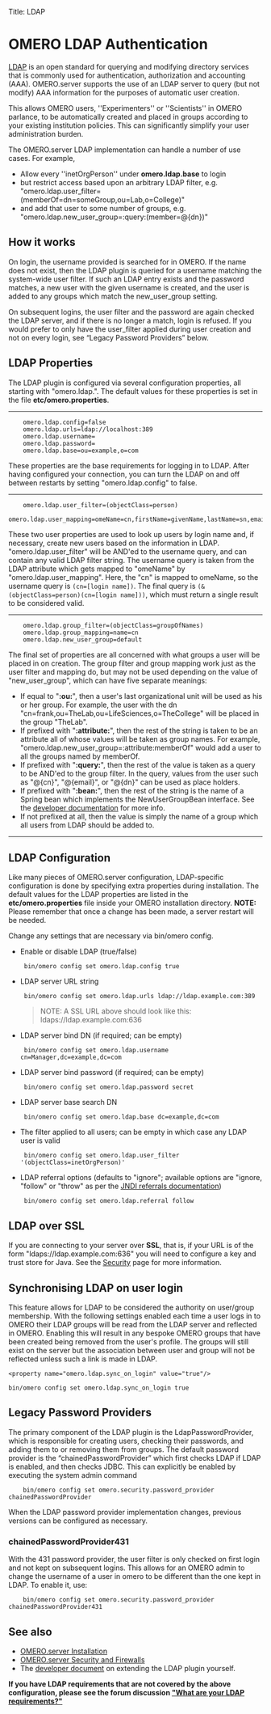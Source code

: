 Title: LDAP

# OMERO LDAP Authentication #

[LDAP](http://en.wikipedia.org/wiki/Lightweight_Directory_Access_Protocol) is an open standard for querying and modifying directory services that is commonly used for authentication, authorization and accounting (AAA). OMERO.server supports the use of an LDAP server to query (but not modify) AAA information for the purposes of automatic user creation.

This allows OMERO users, ''Experimenters'' or ''Scientists'' in OMERO parlance, to be automatically created and placed in groups according to your existing institution policies. This can significantly simplify your user administration burden.

The OMERO.server LDAP implementation can handle a number of use cases. For example,

 * Allow every ''inetOrgPerson'' under **omero.ldap.base** to login
 * but restrict access based upon an arbitrary LDAP filter, e.g. "omero.ldap.user_filter=(memberOf=dn=someGroup,ou=Lab,o=College)"
 * and add that user to some number of groups, e.g. "omero.ldap.new_user_group=:query:(member=@{dn})"

## How it works ##

On login, the username provided is searched for in OMERO. If the name does not exist, then the LDAP plugin is queried for a username matching the system-wide user filter. If such an LDAP entry exists and the password matches, a new user with the given username is created, and the user is added to any groups which match the new_user_group setting.

On subsequent logins, the user filter and the password are again checked the LDAP server, and if there is no longer a match, login is refused. If you would prefer to only have the user_filter applied during user creation and not on every login, see “Legacy Password Providers” below.

## LDAP Properties ##

The LDAP plugin is configured via several configuration properties, all starting with "omero.ldap.". The default values for these properties is set in the file **etc/omero.properties**.

----

    	omero.ldap.config=false
    	omero.ldap.urls=ldap://localhost:389
    	omero.ldap.username=
    	omero.ldap.password=
    	omero.ldap.base=ou=example,o=com


These properties are the base requirements for logging in to LDAP. After having configured your connection, you can turn the LDAP on and off between restarts by setting "omero.ldap.config" to false.

----

    	omero.ldap.user_filter=(objectClass=person)
    	omero.ldap.user_mapping=omeName=cn,firstName=givenName,lastName=sn,email=mail

These two user properties are used to look up users by login name and, if necessary, create new users based on the information in LDAP. "omero.ldap.user_filter" will be AND'ed to the username query, and can contain any valid LDAP filter string. The username query is taken from the LDAP attribute which gets mapped to "omeName" by "omero.ldap.user_mapping". Here, the "cn" is mapped to omeName, so the username query is `(cn=[login name])`. The final query is `(&(objectClass=person)(cn=[login name]))`, which must return a single result to be considered valid.

----

    	omero.ldap.group_filter=(objectClass=groupOfNames)
    	omero.ldap.group_mapping=name=cn
    	omero.ldap.new_user_group=default

The final set of properties are all concerned with what groups a user will be placed in on creation. The group filter and group mapping work just as the user filter and mapping do, but may not be used depending on the value of "new_user_group", which can have five separate meanings:

 * If equal to "**:ou:**", then a user's last organizational unit will be used as his or her group. For example, the user with the dn "cn=frank,ou=TheLab,ou=LifeSciences,o=TheCollege" will be placed in the group "TheLab".
 * If prefixed with "**:attribute:**", then the rest of the string is taken to be an attribute all of whose values will be taken as group names. For example, "omero.ldap.new_user_group=:attribute:memberOf" would add a user to all the groups named by memberOf.
 * If prefixed with "**:query:**", then the rest of the value is taken as a query to be AND'ed to the group filter. In the query, values from the user such as "@{cn}", "@{email}", or "@{dn}" can be used as place holders.
 * If prefixed with "**:bean:**", then the rest of the string is the name of a Spring bean which implements the NewUserGroupBean interface. See the [developer documentation](https://trac.openmicroscopy.org.uk/omero/wiki/OmeroLdap) for more info.
 * If not prefixed at all, then the value is simply the name of a group which all users from LDAP should be added to.

----


## LDAP Configuration ##

Like many pieces of OMERO.server configuration, LDAP-specific configuration is done by specifying extra properties during installation. The default values for the LDAP properties are listed in the **etc/omero.properties** file inside your OMERO installation directory. **NOTE:** Please remember that once a change has been made, a server restart will be needed.

Change any settings that are necessary via bin/omero config.

 * Enable or disable LDAP (true/false)

    	bin/omero config set omero.ldap.config true

 * LDAP server URL string

    	bin/omero config set omero.ldap.urls ldap://ldap.example.com:389

	> NOTE: A SSL URL above should look like this: ldaps://ldap.example.com:636

 * LDAP server bind DN (if required; can be empty)

    	bin/omero config set omero.ldap.username cn=Manager,dc=example,dc=com

 * LDAP server bind password (if required; can be empty)

    	bin/omero config set omero.ldap.password secret

 * LDAP server base search DN

    	bin/omero config set omero.ldap.base dc=example,dc=com

 * The filter applied to all users; can be empty in which case any LDAP user is valid

    	bin/omero config set omero.ldap.user_filter '(objectClass=inetOrgPerson)'

 * LDAP referral options (defaults to "ignore"; available options are "ignore, "follow" or "throw" as per the [JNDI referrals documentation](http://docs.oracle.com/javase/jndi/tutorial/ldap/referral/jndi.html))

        bin/omero config set omero.ldap.referral follow

## LDAP over SSL ##

If you are connecting to your server over **SSL**, that is, if your URL is of the form "ldaps://ldap.example.com:636" you will need to configure a key and trust store for Java. See the [Security](./security) page for more information.

## Synchronising LDAP on user login ##

This feature allows for LDAP to be considered the authority on user/group membership. With the following settings enabled each time a user logs in to OMERO their LDAP groups will be read from the LDAP server and reflected in OMERO. Enabling this will result in any bespoke OMERO groups that have been created being removed from the user's profile. The groups will still exist on the server but the association between user and group will not be reflected unless such a link is made in LDAP.

	<property name="omero.ldap.sync_on_login" value="true"/>

	bin/omero config set omero.ldap.sync_on_login true

## Legacy Password Providers ##

The primary component of the LDAP plugin is the LdapPasswordProvider, which is responsible for creating users, checking their passwords, and adding them to or removing them from groups. The default password provider is the “chainedPasswordProvider” which first checks LDAP if LDAP is enabled, and then checks JDBC. This can explicitly be enabled by executing the system admin command

        bin/omero config set omero.security.password_provider chainedPasswordProvider

When the LDAP password provider implementation changes, previous versions can be configured as necessary.

### chainedPasswordProvider431 ###

With the 431 password provider, the user filter is only checked on first login and not kept on subsequent logins. This allows for an OMERO admin to change the username of a user in omero to be different than the one kept in LDAP. To enable it, use:

        bin/omero config set omero.security.password_provider chainedPasswordProvider431

## See also ##

 * [OMERO.server Installation](installation)
 * [OMERO.server Security and Firewalls](security)
 * The [developer document](https://trac.openmicroscopy.org.uk/omero/wiki/OmeroLdap) on extending the LDAP plugin yourself.

**If you have LDAP requirements that are not covered by the above configuration, please see the forum discussion ["What are your LDAP requirements?"](http://www.openmicroscopy.org/community/viewtopic.php?f=5&t=14)**
